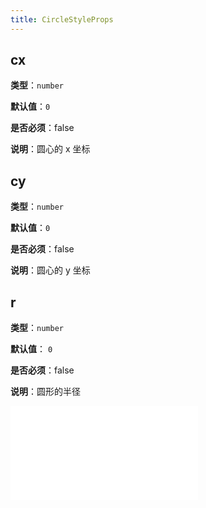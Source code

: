 ```yaml
---
title: CircleStyleProps
---
```


## cx

**类型**：`number`

**默认值**：`0`

**是否必须**：false

**说明**：圆心的 x 坐标

## cy

**类型**：`number`

**默认值**：`0`

**是否必须**：false

**说明**：圆心的 y 坐标

## r

**类型**：`number`

**默认值**： `0`

**是否必须**：false

**说明**：圆形的半径

<embed src="./BaseStyleProps.zh.md"></embed>
